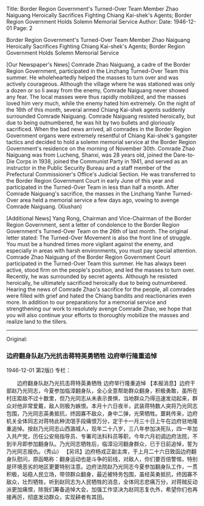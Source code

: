 Title: Border Region Government's Turned-Over Team Member Zhao Naiguang Heroically Sacrifices Fighting Chiang Kai-shek's Agents; Border Region Government Holds Solemn Memorial Service
Author:
Date: 1946-12-01
Page: 2

Border Region Government's Turned-Over Team Member Zhao Naiguang Heroically Sacrifices Fighting Chiang Kai-shek's Agents; Border Region Government Holds Solemn Memorial Service

[Our Newspaper's News] Comrade Zhao Naiguang, a cadre of the Border Region Government, participated in the Linzhang Turned-Over Team this summer. He wholeheartedly helped the masses to turn over and was actively courageous. Although the village where he was stationed was only a dozen or so li away from the enemy, Comrade Naiguang never showed any fear. The local masses were thus rapidly mobilized, and the masses loved him very much, while the enemy hated him extremely. On the night of the 16th of this month, several armed Chiang Kai-shek agents suddenly surrounded Comrade Naiguang. Comrade Naiguang resisted heroically, but due to being outnumbered, he was hit by two bullets and gloriously sacrificed. When the bad news arrived, all comrades in the Border Region Government organs were extremely resentful of Chiang Kai-shek's gangster tactics and decided to hold a solemn memorial service at the Border Region Government's residence on the morning of November 30th. Comrade Zhao Naiguang was from Lucheng, Shanxi, was 28 years old, joined the Dare-to-Die Corps in 1938, joined the Communist Party in 1941, and served as an instructor in the Public Security Bureau and a staff member of the Prefectural Commissioner's Office's Judicial Section. He was transferred to the Border Region Government Court in early June of this year and participated in the Turned-Over Team in less than half a month. After Comrade Naiguang's sacrifice, the masses in the Linzhang Yanhe Turned-Over area held a memorial service a few days ago, vowing to avenge Comrade Naiguang. (Xiushan)

[Additional News] Yang Rong, Chairman and Vice-Chairman of the Border Region Government, sent a letter of condolence to the Border Region Government's Turned-Over Team on the 26th of last month. The original letter stated: The Turned-Over Movement is also the front line of struggle. You must be a hundred times more vigilant against the enemy, and especially in areas with harsh environments, you must pay special attention. Comrade Zhao Naiguang of the Border Region Government Court participated in the Turned-Over Team this summer. He has always been active, stood firm on the people's position, and led the masses to turn over. Recently, he was surrounded by secret agents. Although he resisted heroically, he ultimately sacrificed heroically due to being outnumbered. Hearing the news of Comrade Zhao's sacrifice for the people, all comrades were filled with grief and hated the Chiang bandits and reactionaries even more. In addition to our preparations for a memorial service and strengthening our work to resolutely avenge Comrade Zhao, we hope that you will also continue your efforts to thoroughly mobilize the masses and realize land to the tillers.



<hr /> 

Original: 


### 边府翻身队赵乃光抗击蒋特英勇牺牲  边府举行隆重追悼

1946-12-01
第2版()
专栏：

　　边府翻身队赵乃光抗击蒋特英勇牺牲
    边府举行隆重追悼
    【本报消息】边府干部赵乃光同志，今夏参加临漳翻身队，全心全意帮助群众翻身，积极勇敢，虽所在村庄距敌不过十数里，但乃光同志从未表示畏惧，当地群众乃得迅速发动起来，群众对他非常爱戴，敌人则极为嫉恨。本月十六日夜半，武装蒋特数人突将乃光同志包围，乃光同志英勇抵抗，终因寡不敌众，身中二弹，光荣牺牲。噩耗传来，边府机关全体同志对蒋特此种流氓手段痛恨万分，定于十一月三十日上午在边府驻地隆重追悼。按赵乃光同志山西潞城人，现年二十八岁，三八年参加决死队，四一年加入共产党，历任公安局指导员、专署司法科科员等职，今年六月初调边府法院，不到半月即参加翻身队。乃光同志牺牲后，临漳沿河翻身群众，已于日前追悼，誓为乃光同志报仇。（秀山）
    【另讯】边府杨戎正副主席，于上月二十六日致函边府翻身队慰问，原函略称：翻身运动也是斗争的前线，对敌人，你们要百倍警惕，特别是环境恶劣的地区更要特别注意。边府法院赵乃光同志今夏参加翻身队工作，一贯积极，站稳人民立场，带领群众翻身，最近被特务包围，虽经英勇抵抗，终因寡不敌众，壮烈牺牲，听到赵同志为人民牺牲的消息，全体同志悲痛万分，对蒋贼反动派更加痛恨，除我们筹备追悼大会，加强工作坚决为赵同志复仇外，希望你们也再接再厉，彻底发动群众，实现耕者有其田。
